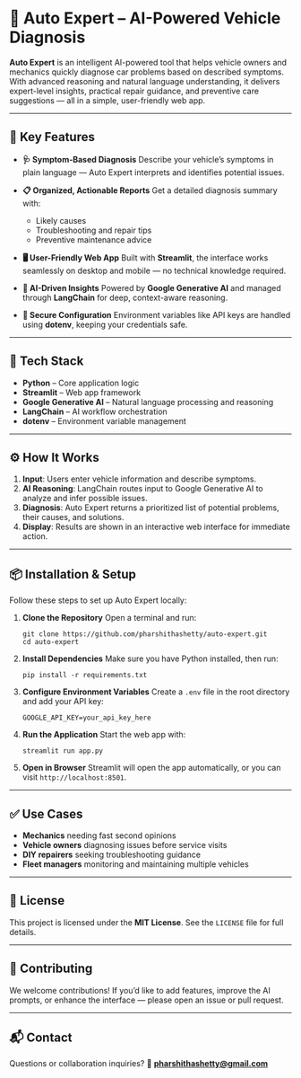 
# 🚗 Auto Expert – AI-Powered Vehicle Diagnosis

**Auto Expert** is an intelligent AI-powered tool that helps vehicle owners and mechanics quickly diagnose car problems based on described symptoms. With advanced reasoning and natural language understanding, it delivers expert-level insights, practical repair guidance, and preventive care suggestions — all in a simple, user-friendly web app.

---

## 🌟 Key Features

* **🩺 Symptom-Based Diagnosis**
  Describe your vehicle’s symptoms in plain language — Auto Expert interprets and identifies potential issues.

* **📋 Organized, Actionable Reports**
  Get a detailed diagnosis summary with:

  * Likely causes
  * Troubleshooting and repair tips
  * Preventive maintenance advice

* **🖥️ User-Friendly Web App**
  Built with **Streamlit**, the interface works seamlessly on desktop and mobile — no technical knowledge required.

* **🤖 AI-Driven Insights**
  Powered by **Google Generative AI** and managed through **LangChain** for deep, context-aware reasoning.

* **🔐 Secure Configuration**
  Environment variables like API keys are handled using **dotenv**, keeping your credentials safe.

---

## 🧰 Tech Stack

* **Python** – Core application logic
* **Streamlit** – Web app framework
* **Google Generative AI** – Natural language processing and reasoning
* **LangChain** – AI workflow orchestration
* **dotenv** – Environment variable management

---

## ⚙️ How It Works

1. **Input**: Users enter vehicle information and describe symptoms.
2. **AI Reasoning**: LangChain routes input to Google Generative AI to analyze and infer possible issues.
3. **Diagnosis**: Auto Expert returns a prioritized list of potential problems, their causes, and solutions.
4. **Display**: Results are shown in an interactive web interface for immediate action.

---

## 📦 Installation & Setup

Follow these steps to set up Auto Expert locally:

1. **Clone the Repository**
   Open a terminal and run:

   ```
   git clone https://github.com/pharshithashetty/auto-expert.git
   cd auto-expert
   ```

2. **Install Dependencies**
   Make sure you have Python installed, then run:

   ```
   pip install -r requirements.txt
   ```

3. **Configure Environment Variables**
   Create a `.env` file in the root directory and add your API key:

   ```
   GOOGLE_API_KEY=your_api_key_here
   ```

4. **Run the Application**
   Start the web app with:

   ```
   streamlit run app.py
   ```

5. **Open in Browser**
   Streamlit will open the app automatically, or you can visit `http://localhost:8501`.

---

## ✅ Use Cases

* **Mechanics** needing fast second opinions
* **Vehicle owners** diagnosing issues before service visits
* **DIY repairers** seeking troubleshooting guidance
* **Fleet managers** monitoring and maintaining multiple vehicles

---

## 📄 License

This project is licensed under the **MIT License**. See the `LICENSE` file for full details.

---

## 🙌 Contributing

We welcome contributions!
If you’d like to add features, improve the AI prompts, or enhance the interface — please open an issue or pull request.

---

## 📬 Contact

Questions or collaboration inquiries?
📧 **[pharshithashetty@gmail.com](mailto:pharshithashetty@gmail.com)**

